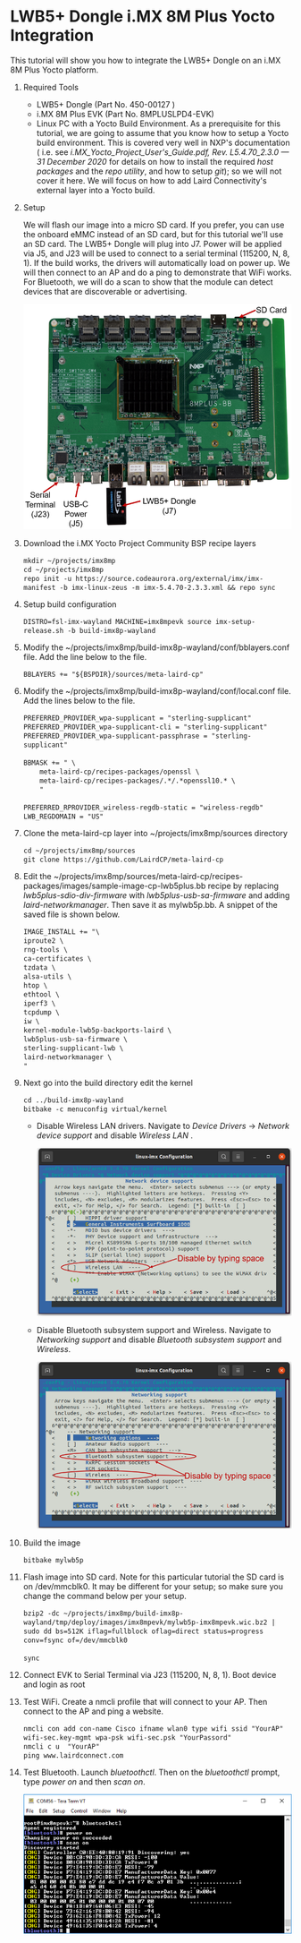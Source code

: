 # LWB5+ Dongle i.MX 8M Plus Yocto Integration



 This tutorial will show you how to integrate the LWB5+ Dongle on an i.MX 8M Plus Yocto platform.

1. Required Tools

   - LWB5+ Dongle (Part No. 450-00127 )
   - i.MX 8M Plus EVK (Part No. 8MPLUSLPD4-EVK)
   - Linux PC with a Yocto Build Environment. As a prerequisite for this tutorial, we are going to assume that you know how to setup a Yocto build environment. This is covered very well in NXP's documentation ( i.e. see *i.MX_Yocto_Project_User's_Guide.pdf, Rev. L5.4.70_2.3.0 — 31 December 2020* for details on how to install the required *host packages* and the *repo utility*, and how to setup *git*); so we will not cover it here. We will focus on how to add Laird Connectivity's external layer into a Yocto build. 

2. Setup

   We will flash our image into a micro SD card. If you prefer, you can use the onboard eMMC instead of an SD card, but for this tutorial we'll use an SD card. The LWB5+ Dongle will plug into J7. Power will be applied via J5, and J23 will be used to connect to a serial terminal (115200, N, 8, 1). If the build works, the drivers will automatically load on power up. We will then connect to an AP and do a ping to demonstrate that WiFi works. For Bluetooth, we will do a scan to show that the module can detect devices that are discoverable or advertising.

   ![](../images/dongle/Setup.PNG)

   

3. Download the i.MX Yocto Project Community BSP recipe layers

   ```
   mkdir ~/projects/imx8mp
   cd ~/projects/imx8mp
   repo init -u https://source.codeaurora.org/external/imx/imx-manifest -b imx-linux-zeus -m imx-5.4.70-2.3.3.xml && repo sync 
   ```

   

4. Setup build configuration

   ```
   DISTRO=fsl-imx-wayland MACHINE=imx8mpevk source imx-setup-release.sh -b build-imx8p-wayland 
   ```

   

5. Modify the ~/projects/imx8mp/build-imx8p-wayland/conf/bblayers.conf file. Add the line below to the file.

   ```
   BBLAYERS += "${BSPDIR}/sources/meta-laird-cp" 
   ```

   

6. Modify the  ~/projects/imx8mp/build-imx8p-wayland/conf/local.conf file.  Add the lines below to the file.

   ```
   PREFERRED_PROVIDER_wpa-supplicant = "sterling-supplicant" 
   PREFERRED_PROVIDER_wpa-supplicant-cli = "sterling-supplicant" 
   PREFERRED_PROVIDER_wpa-supplicant-passphrase = "sterling-supplicant" 
   
   BBMASK += " \ 
       meta-laird-cp/recipes-packages/openssl \ 
       meta-laird-cp/recipes-packages/.*/.*openssl10.* \ 
       "
   
   PREFERRED_RPROVIDER_wireless-regdb-static = "wireless-regdb" 
   LWB_REGDOMAIN = "US" 
   ```

   

7. Clone the meta-laird-cp layer into ~/projects/imx8mp/sources directory

   ```
   cd ~/projects/imx8mp/sources
   git clone https://github.com/LairdCP/meta-laird-cp
   ```

   

8. Edit the ~/projects/imx8mp/sources/meta-laird-cp/recipes-packages/images/sample-image-cp-lwb5plus.bb recipe by replacing *lwb5plus-sdio-div-firmware* with *lwb5plus-usb-sa-firmware* and adding *laird-networkmanager*. Then save it as mylwb5p.bb. A snippet of the saved file is shown below.

   ```
   IMAGE_INSTALL += "\ 
   iproute2 \ 
   rng-tools \ 
   ca-certificates \ 
   tzdata \ 
   alsa-utils \ 
   htop \ 
   ethtool \ 
   iperf3 \ 
   tcpdump \ 
   iw \ 
   kernel-module-lwb5p-backports-laird \ 
   lwb5plus-usb-sa-firmware \ 
   sterling-supplicant-lwb \ 
   laird-networkmanager \ 
   " 
   ```

   


9. Next go into the build directory edit the kernel

   ```
   cd ../build-imx8p-wayland 
   bitbake -c menuconfig virtual/kernel
   
   ```

   - Disable Wireless LAN drivers. Navigate to *Device Drivers* -> *Network device support* and disable *Wireless LAN* .

     

     ![](../images/dongle/wlan-kernel-setting.PNG)

     

   - Disable Bluetooth subsystem support and Wireless. Navigate to *Networking support* and disable *Bluetooth subsystem* *support* and *Wireless*.

     

     ![](../images/dongle/bt-wireless-kernel-setting.PNG)

     

10. Build the image

    ```
    bitbake mylwb5p
    ```

    

11. Flash image into SD card. Note for this particular tutorial the SD card is on /dev/mmcblk0. It may be different for your setup; so make sure you change the command below per your setup.

    ```
    bzip2 -dc ~/projects/imx8mp/build-imx8p-wayland/tmp/deploy/images/imx8mpevk/mylwb5p-imx8mpevk.wic.bz2 | sudo dd bs=512K iflag=fullblock oflag=direct status=progress conv=fsync of=/dev/mmcblk0
    
    sync
    ```

    

12. Connect EVK to Serial Terminal via J23 (115200, N, 8, 1). Boot device and login as root

    

13. Test WiFi. Create a nmcli profile that will connect to your AP. Then connect to the AP and ping a website.

    ```
    nmcli con add con-name Cisco ifname wlan0 type wifi ssid "YourAP" wifi-sec.key-mgmt wpa-psk wifi-sec.psk "YourPassord" 
    nmcli c u  "YourAP"
    ping www.lairdconnect.com
    ```

    

14. Test Bluetooth. Launch *bluetoothctl*. Then on the *bluetoothctl* prompt, type *power on* and then *scan on*.

    

    ![](../images/dongle/BtScan.PNG)

    